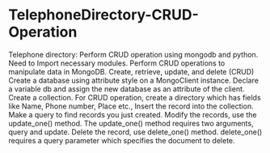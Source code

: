 # TelephoneDirectory-CRUD-Operation
Telephone directory: Perform CRUD operation using mongodb and python.
Need to
Import necessary modules.
Perform CRUD operations to manipulate data in MongoDB. Create, retrieve, update, and delete (CRUD)
Create a database using attribute style on a MongoClient instance. Declare a variable db and assign the new database as an attribute of the client.
Create a collection.
For CRUD operation, create a directory which has fields like Name, Phone number, Place etc.,
Insert the record into the collection.
Make a query to find records you just created.
Modify the records, use the update_one() method. The update_one() method requires two arguments, query and update.
Delete the record, use delete_one() method. delete_one() requires a query parameter which specifies the document to delete.
